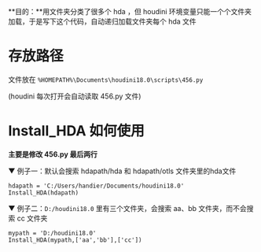 **目的：**用文件夹分类了很多个 hda ，但 houdini 环境变量只能一个个文件夹加载，于是写下这个代码，自动递归加载文件夹每个 hda 文件

# 存放路径
文件放在 `%HOMEPATH%\Documents\houdini18.0\scripts\456.py`

(houdini 每次打开会自动读取 456.py 文件)

# Install_HDA 如何使用
**主要是修改 456.py 最后两行**

▼ 例子一：默认会搜索 hdapath/hda 和 hdapath/otls 文件夹里的hda文件
```
hdapath = 'C:/Users/handier/Documents/houdini18.0'
Install_HDA(hdapath)
```

▼ 例子二：`D:/houdini18.0` 里有三个文件夹，会搜索 aa、bb 文件夹，而不会搜索 cc 文件夹
```
mypath = 'D:/houdini18.0'
Install_HDA(mypath,['aa','bb'],['cc'])
```
